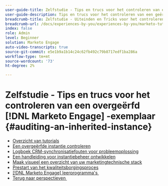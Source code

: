 ```yaml
---
user-guide-title: Zelfstudie - Tips en trucs voor het controleren van een overgeërfde instantie
user-guide-description: Tips en trucs voor het controleren van een geërft  [!DNL Marketo Engage]  instantie
breadcrumb-title: Zelfstudie - Uiteinden en Tricks voor het controleren van een geërft  [!DNL Marketo Engage]  geval
breadcrumb-url: /docs/experiences-by-you/experiences-by-you/marketo-tutorial-inherited-instance/overview.html
index: false
role: Admin
level: Beginner
solution: Marketo Engage
auto-video-transcripts: true
source-git-commit: e5e1b9a1b14c24c62fb492c79b8717edf1ba286a
workflow-type: tm+mt
source-wordcount: '73'
ht-degree: 2%

---
```



# Zelfstudie - Tips en trucs voor het controleren van een overgeërfd [!DNL Marketo Engage] -exemplaar {#auditing-an-inherited-instance}

+ [Overzicht van tutorials](/help/marketo-tutorial-inherited-instance/overview.md)
+ [Een overgeërfde instantie controleren](/help/marketo-tutorial-inherited-instance/audit-an-inherted-instance.md)
+ [Logboek CRM-synchronisatiefouten voor probleemoplossing](/help/marketo-tutorial-inherited-instance/log-crm-sync-errors-for-easy-troubleshooting.md)
+ [Een handleiding voor instantiebeheer ontwikkelen](/help/marketo-tutorial-inherited-instance/develop-an-instance-governance-guide.md)
+ [Maak visueel een overzicht van uw marketingtechnische stack](/help/marketo-tutorial-inherited-instance/create-a-visual-data-flow-diagram.md)
+ [Prestart van het kwaliteitsborgingsproces](/help/marketo-tutorial-inherited-instance/essential-program-pre-launch-qa.md)
+ [[!DNL Marketo Engage]  leerprogramma&#39;s &#x200B;](https://experienceleague.adobe.com/docs/marketo-learn/tutorials/overview.html?lang=nl-NL)
+ [&#x200B; Terug naar perspectieven &#x200B;](https://experienceleague.adobe.com/nl/perspectives#f-el_product=Marketo%20Engage&amp;aq=((%40el_contenttype%20NOT%20%22Community%7CUser%22)%20AND%20(%40el_contenttype%3D%22perspective%22)))